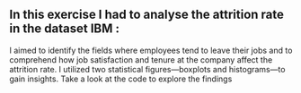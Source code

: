 ## In this exercise I had to analyse the attrition rate in the dataset IBM :
I aimed to identify the fields where employees tend to leave their jobs and to
comprehend how job satisfaction and tenure at the company affect the attrition rate. I utilized two statistical 
figures—boxplots and histograms—to gain insights.
Take a look at the code to explore the findings

